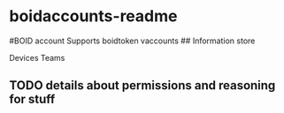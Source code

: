 
# boidaccounts-readme


#BOID account Supports boidtoken vaccounts ## Information store





Devices Teams


## TODO details about permissions and reasoning for stuff





    